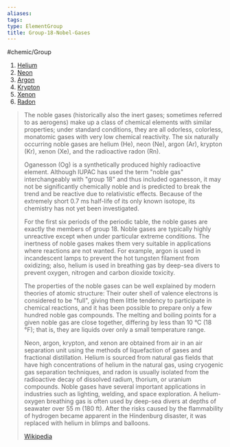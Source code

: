 ```yaml
---
aliases: 
tags: 
type: ElementGroup
title: Group-18-Nobel-Gases
---
```

#chemic/Group 

1) [Helium](chemic/Elements/Group-18-Nobel-Gases/Helium.md)
2) [Neon](chemic/Elements/Group-18-Nobel-Gases/Neon.md)
3) [Argon](chemic/Elements/Group-18-Nobel-Gases/Argon.md)
4) [Krypton](chemic/Elements/Group-18-Nobel-Gases/Krypton.md)
5) [Xenon](chemic/Elements/Group-18-Nobel-Gases/Xenon.md)
6) [Radon](chemic/Elements/Group-18-Nobel-Gases/Radon.md)


> The noble gases (historically also the inert gases; sometimes referred to as aerogens) make up a class of chemical elements with similar properties; under standard conditions, they are all odorless, colorless, monatomic gases with very low chemical reactivity. The six naturally occurring noble gases are helium (He), neon (Ne), argon (Ar), krypton (Kr), xenon (Xe), and the radioactive radon (Rn).
>
> Oganesson (Og) is a synthetically produced highly radioactive element. Although IUPAC has used the term "noble gas" interchangeably with "group 18" and thus included oganesson, it may not be significantly chemically noble and is predicted to break the trend and be reactive due to relativistic effects. Because of the extremely short 0.7 ms half-life of its only known isotope, its chemistry has not yet been investigated.
>
> For the first six periods of the periodic table, the noble gases are exactly the members of group 18. Noble gases are typically highly unreactive except when under particular extreme conditions. The inertness of noble gases makes them very suitable in applications where reactions are not wanted. For example, argon is used in incandescent lamps to prevent the hot tungsten filament from oxidizing; also, helium is used in breathing gas by deep-sea divers to prevent oxygen, nitrogen and carbon dioxide toxicity.
>
> The properties of the noble gases can be well explained by modern theories of atomic structure: Their outer shell of valence electrons is considered to be "full", giving them little tendency to participate in chemical reactions, and it has been possible to prepare only a few hundred noble gas compounds. The melting and boiling points for a given noble gas are close together, differing by less than 10 °C (18 °F); that is, they are liquids over only a small temperature range.
>
> Neon, argon, krypton, and xenon are obtained from air in an air separation unit using the methods of liquefaction of gases and fractional distillation. Helium is sourced from natural gas fields that have high concentrations of helium in the natural gas, using cryogenic gas separation techniques, and radon is usually isolated from the radioactive decay of dissolved radium, thorium, or uranium compounds. Noble gases have several important applications in industries such as lighting, welding, and space exploration. A helium-oxygen breathing gas is often used by deep-sea divers at depths of seawater over 55 m (180 ft). After the risks caused by the flammability of hydrogen became apparent in the Hindenburg disaster, it was replaced with helium in blimps and balloons.
>
> [Wikipedia](https://en.wikipedia.org/wiki/Noble%20gas)
 

